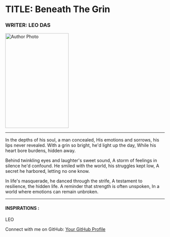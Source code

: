 # TITLE: Beneath The Grin

### WRITER: LEO DAS

<img align="centre" alt="Author Photo" height="300" width="200" src="Link_to_your_Photo">

---

In the depths of his soul, a man concealed,
His emotions and sorrows, his lips never revealed.
With a grin so bright, he'd light up the day,
While his heart bore burdens, hidden away.

Behind twinkling eyes and laughter's sweet sound,
A storm of feelings in silence he'd confound.
He smiled with the world, his struggles kept low,
A secret he harbored, letting no one know.

In life's masquerade, he danced through the strife,
A testament to resilience, the hidden life.
A reminder that strength is often unspoken,
In a world where emotions can remain unbroken.

---

#### INSPIRATIONS : 
LEO 

Connect with me on GitHub: [Your GitHub Profile](https://github.com/ASHISH-28-02)
